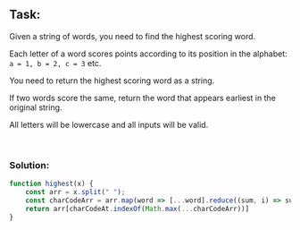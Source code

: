 ## Task:
Given a string of words, you need to find the highest scoring word.

Each letter of a word scores points according to its position in the alphabet: `a = 1, b = 2, c = 3` etc.

You need to return the highest scoring word as a string.

If two words score the same, return the word that appears earliest in the original string.

All letters will be lowercase and all inputs will be valid.

<br />

### Solution:
```javascript
function highest(x) {
    const arr = x.split(" ");
    const charCodeArr = arr.map(word => [...word].reduce((sum, i) => sum + (i.charCodeAt(0) - 96), 0))
    return arr[charCodeAt.indexOf(Math.max(...charCodeArr))]
}
```